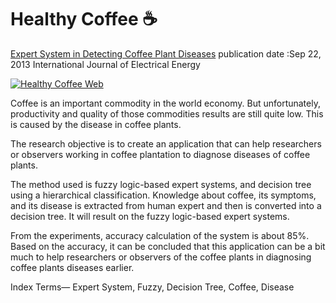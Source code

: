 # Healthy Coffee ☕
[Expert System in Detecting Coffee Plant Diseases](http://www.ijoee.org/uploadfile/2013/0912/20130912054445556.pdf)
publication date :Sep 22, 2013 International Journal of Electrical Energy

[![Healthy Coffee Web](http://img.youtube.com/vi/oeSwakkjHHk/0.jpg)](http://www.youtube.com/watch?v=oeSwakkjHHk)


Coffee is an important commodity in the world economy. But unfortunately, productivity and quality of those commodities results are still quite low. This is caused by the disease in coffee plants. 

The research objective is to create an application that can help researchers or observers working in coffee plantation to diagnose diseases of coffee plants. 

The method used is fuzzy logic-based expert systems, and decision tree using a hierarchical classification. Knowledge about coffee, its symptoms, and its disease is extracted from human expert and then is converted into a decision tree. It will result on the fuzzy logic-based expert systems. 

From the experiments, accuracy calculation of the system is about 85%. Based on the accuracy, it can be concluded that this application can be a bit much to help researchers or observers of the coffee plants in diagnosing coffee plants diseases earlier. 

Index Terms— Expert System, Fuzzy, Decision Tree, Coffee, Disease
